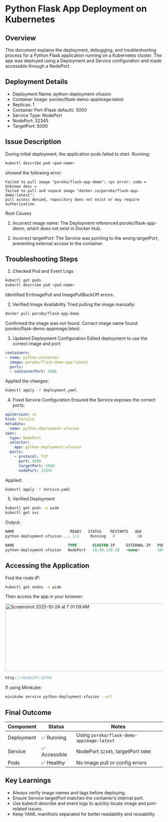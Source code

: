 # Python Flask App Deployment on Kubernetes
## Overview
This document explains the deployment, debugging, and troubleshooting process for a Python Flask application running on a Kubernetes cluster. 
The app was deployed using a Deployment and Service configuration and made accessible through a NodePort.

## Deployment Details
  - Deployment Name: python-deployment-xfusion
  - Container Image: poroko/flask-demo-appimage:latest
  - Replicas: 1
  - Container Port (Flask default): 5000
  - Service Type: NodePort
  - NodePort: 32345
  - TargetPort: 5000

## Issue Description
During initial deployment, the application pods failed to start. Running:
```bash
kubectl describe pod <pod-name>
```
showed the following error:
```pgsql
Failed to pull image "poroko/flask-app-demo": rpc error: code = Unknown desc = 
failed to pull and unpack image "docker.io/poroko/flask-app-demo:latest": 
pull access denied, repository does not exist or may require authorization
```
Root Causes
1. Incorrect image name:
The Deployment referenced poroko/flask-app-demo, which does not exist in Docker Hub.

2. Incorrect targetPort:
The Service was pointing to the wrong targetPort, preventing external access to the container.

## Troubleshooting Steps
1. Checked Pod and Event Logs
```bash
kubectl get pods
kubectl describe pod <pod-name>
```
Identified ErrImagePull and ImagePullBackOff errors.

2. Verified Image Availability
Tried pulling the image manually:
```bash
docker pull poroko/flask-app-demo
```
Confirmed the image was not found.
Correct image name found: poroko/flask-demo-appimage:latest.

3. Updated Deployment Configuration
Edited deployment to use the correct image and port:
```yaml
containers:
- name: python-container
  image: poroko/flask-demo-app:latest
  ports:
  - containerPort: 5000
```
Applied the changes:
```bash
kubectl apply -f deployment.yaml
```
4. Fixed Service Configuration
Ensured the Service exposes the correct ports:
```yaml
apiVersion: v1
kind: Service
metadata:
  name: python-deployment-xfusion
spec:
  type: NodePort
  selector:
    app: python-deployment-xfusion
  ports:
    - protocol: TCP
      port: 5000
      targetPort: 5000
      nodePort: 32345
```
Applied:
```bash
kubectl apply -f service.yaml
```
5. Verified Deployment
```bash
kubectl get pods -o wide
kubectl get svc
```
Output:
```sql
NAME                         READY   STATUS    RESTARTS   AGE
python-deployment-xfusion-... 1/1     Running   0          2m

NAME                        TYPE       CLUSTER-IP     EXTERNAL-IP   PORT(S)          AGE
python-deployment-xfusion   NodePort   10.96.120.10   <none>        5000:32345/TCP   2m
```
## Accessing the Application
Find the node IP:
```bash
kubectl get nodes -o wide
```
Then access the app in your browser:

<img width="598" height="216" alt="Screenshot 2025-10-24 at 7 01 09 AM" src="https://github.com/user-attachments/assets/596d398a-071e-4d8f-ae24-2794a15948a5" />

```cpp
http://<NodeIP>:32345
```
If using Minikube:
```bash
minikube service python-deployment-xfusion --url
```

## Final Outcome

| Component  | Status       | Notes                                     |
| ---------- | ------------ | ----------------------------------------- |
| Deployment | ✅ Running    | Using `poroko/flask-demo-appimage:latest` |
| Service    | ✅ Accessible | NodePort `32345`, targetPort `5000`       |
| Pods       | ✅ Healthy    | No image pull or config errors            |


## Key Learnings
  - Always verify image names and tags before deploying.
  - Ensure Service targetPort matches the container’s internal port.
  - Use kubectl describe and event logs to quickly locate image and port-related issues.
  - Keep YAML manifests separated for better readability and reusability.


